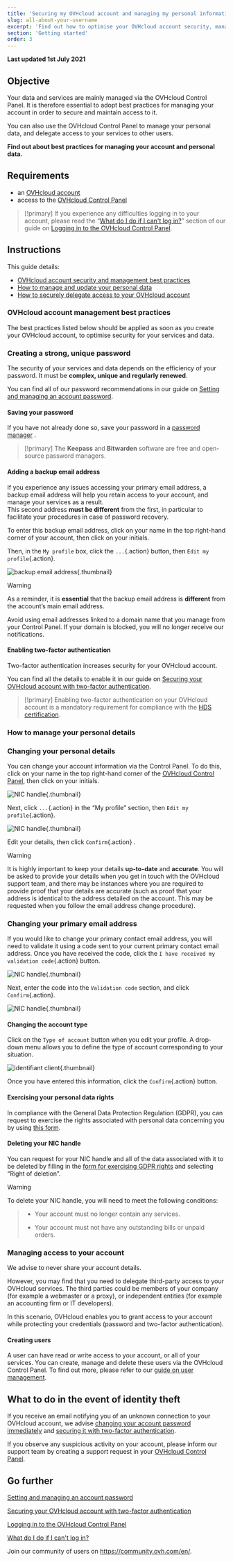 ```yaml
---
title: 'Securing my OVHcloud account and managing my personal information'
slug: all-about-your-username
excerpt: 'Find out how to optimise your OVHcloud account security, manage your personal information, and delegate access to your account'
section: 'Getting started'
order: 3
---
```


**Last updated 1st July 2021**

## Objective

Your data and services are mainly managed via the OVHcloud Control Panel.
It is therefore essential to adopt best practices for managing your account in order to secure and maintain access to it.

You can also use the OVHcloud Control Panel to manage your personal data, and delegate access to your services to other users.

**Find out about best practices for managing your account and personal data.**

## Requirements

- an [OVHcloud account](https://docs.ovh.com/sg/en/customer/create-ovhcloud-account/)
- access to the [OVHcloud Control Panel](https://ca.ovh.com/auth/?action=gotomanager&from=https://www.ovh.com/sg/&ovhSubsidiary=sg)

> [!primary]
> If you experience any difficulties logging in to your account, please read the “[What do I do if I can't log in?](https://docs.ovh.com/sg/en/customer/log-in-to-ovhcloud-control-panel#login-failure)” section of our guide on [Logging in to the OVHcloud Control Panel](https://docs.ovh.com/sg/en/customer/log-in-to-ovhcloud-control-panel).

## Instructions

This guide details:

- [OVHcloud account security and management best practices](#best-practices)
- [How to manage and update your personal data](#personal-information)
- [How to securely delegate access to your OVHcloud account](#delegation)

### OVHcloud account management best practices <a name="best-practices"></a>

The best practices listed below should be applied as soon as you create your OVHcloud account, to optimise security for your services and data.

### Creating a strong, unique password

The security of your services and data depends on the efficiency of your password. It must be **complex, unique and regularly renewed**.

You can find all of our password recommendations in our guide on [Setting and managing an account password](https://docs.ovh.com/sg/en/customer/manage-password/).

#### Saving your password

If you have not already done so, save your password in a [password manager](https://docs.ovh.com/sg/en/customer/manage-password/#use-a-password-manager) .

> [!primary]
> The **Keepass** and **Bitwarden** software are free and open-source password managers.
>

#### Adding a backup email address <a name="backup-email"></a>

If you experience any issues accessing your primary email address, a backup email address will help you retain access to your account, and manage your services as a result.
<br>This second address **must be different** from the first, in particular to facilitate your procedures in case of password recovery.

To enter this backup email address, click on your name in the top right-hand corner of your account, then click on your initials.

Then, in the `My profile` box, click the `...`{.action} button, then `Edit my profile`{.action}.

![backup email address](images/edit-profile.png){.thumbnail}

> [!warning]
> As a reminder, it is **essential** that the backup email address is **different** from the account’s main email address.
>
> Avoid using email addresses linked to a domain name that you manage from your Control Panel. If your domain is blocked, you will no longer receive our notifications.
>

#### Enabling two-factor authentication

Two-factor authentication increases security for your OVHcloud account.

You can find all the details to enable it in our guide on [Securing your OVHcloud account with two-factor authentication](https://docs.ovh.com/sg/en/customer/secure-account-with-2FA/).

> [!primary]
> Enabling two-factor authentication on your OVHcloud account is a mandatory requirement for compliance with the [HDS certification](https://www.ovhcloud.com/en-sg/enterprise/certification-conformity/hds/).

### How to manage your personal details <a name="personal-information"></a>

### Changing your personal details

You can change your account information via the Control Panel. To do this, click on your name in the top right-hand corner of the [OVHcloud Control Panel](https://ca.ovh.com/auth/?action=gotomanager&from=https://www.ovh.com/sg/&ovhSubsidiary=sg), then click on your initials.

![NIC handle](images/newhub2.png){.thumbnail}

Next, click `...`{.action} in the “My profile” section, then `Edit my profile`{.action}.

![NIC handle](images/nichandle06.png){.thumbnail}

Edit your details, then click `Confirm`{.action} .

> [!warning]
>
> It is highly important to keep your details **up-to-date** and **accurate**. You will be asked to provide your details when you get in touch with the OVHcloud support team, and there may be instances where you are required to provide proof that your details are accurate (such as proof that your address is identical to the address detailed on the account. This may be requested when you follow the email address change procedure).
>

### Changing your primary email address

If you would like to change your primary contact email address, you will need to validate it using a code sent to your current primary contact email address. Once you have received the code, click the `I have received my validation code`{.action} button.

![NIC handle](images/nichandle07.png){.thumbnail}

Next, enter the code into the `Validation code` section, and click `Confirm`{.action}.

![NIC handle](images/nichandle08.png){.thumbnail}

#### Changing the account type

Click on the `Type of account` button when you edit your profile. A drop-down menu allows you to define the type of account corresponding to your situation.

![identifiant client](images/nichandle09.png){.thumbnail}

Once you have entered this information, click the `Confirm`{.action} button.

#### Exercising your personal data rights

In compliance with the General Data Protection Regulation (GDPR), you can request to exercise the rights associated with personal data concerning you by using [this form](https://www.ovh.co.uk/personal-data-protection/exercising-your-rights).

#### Deleting your NIC handle

You can request for your NIC handle and all of the data associated with it to be deleted by filling in the [form for exercising GDPR rights](https://www.ovh.co.uk/personal-data-protection/exercising-your-rights) and selecting “Right of deletion”.

> [!warning]
>
To delete your NIC handle, you will need to meet the following conditions:
>
> - Your account must no longer contain any services.
>
> - Your account must not have any outstanding bills or unpaid orders.
>

### Managing access to your account <a name="delegation"></a>

We advise to never share your account details.

However, you may find that you need to delegate third-party access to your OVHcloud services. The third parties could be members of your company (for example a webmaster or a proxy), or independent entities (for example an accounting firm or IT developers).

In this scenario, OVHcloud enables you to grant access to your account while protecting your credentials (password and two-factor authentication).

#### Creating users

A user can have read or write access to your account, or all of your services. You can create, manage and delete these users via the OVHcloud Control Panel. To find out more, please refer to our [guide on user management](https://docs.ovh.com/sg/en/customer/managing-users/).

## What to do in the event of identity theft

If you receive an email notifying you of an unknown connection to your OVHcloud account, we advise [changing your account password immediately](https://docs.ovh.com/sg/en/customer/manage-password/#change-your-password) and [securing it with two-factor authentication](https://docs.ovh.com/sg/en/customer/secure-account-with-2FA/).

If you observe any suspicious activity on your account, please inform our support team by creating a support request in your [OVHcloud Control Panel](https://ca.ovh.com/manager/#/dedicated/support/tickets/new).

## Go further

[Setting and managing an account password](https://docs.ovh.com/sg/en/customer/manage-password/)

[Securing your OVHcloud account with two-factor authentication](https://docs.ovh.com/sg/en/customer/secure-account-with-2FA/)

[Logging in to the OVHcloud Control Panel](https://docs.ovh.com/sg/en/customer/log-in-to-ovhcloud-control-panel)

[What do I do if I can't log in?](https://docs.ovh.com/sg/en/customer/log-in-to-ovhcloud-control-panel/#login-failure)

Join our community of users on <https://community.ovh.com/en/>.
